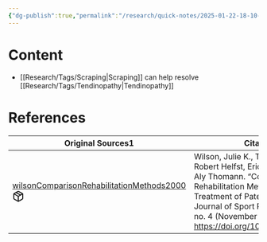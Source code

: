 ```yaml
---
{"dg-publish":true,"permalink":"/research/quick-notes/2025-01-22-18-10-32/","updated":"2025-01-28T18:53:45-05:00"}
---
```


# Content
- [[Research/Tags/Scraping\|Scraping]] can help resolve [[Research/Tags/Tendinopathy\|Tendinopathy]]
# References
<div><table class="dataview table-view-table"><thead class="table-view-thead"><tr class="table-view-tr-header"><th class="table-view-th"><span>Original Sources</span><span class="dataview small-text">1</span></th><th class="table-view-th"><span>Citations</span></th></tr></thead><tbody class="table-view-tbody"><tr><td><span><a data-tooltip-position="top" aria-label="Research/Evidence Sources/wilsonComparisonRehabilitationMethods2000.md" data-href="Research/Evidence Sources/wilsonComparisonRehabilitationMethods2000.md" href="Research/Evidence Sources/wilsonComparisonRehabilitationMethods2000.md" class="internal-link" target="_blank" rel="noopener nofollow" fileclass-name="Research Links">wilsonComparisonRehabilitationMethods2000</a><a class="metadata-menu fileclass-icon"><svg xmlns="http://www.w3.org/2000/svg" width="24" height="24" viewBox="0 0 24 24" fill="none" stroke="currentColor" stroke-width="2" stroke-linecap="round" stroke-linejoin="round" class="svg-icon lucide-package"><path d="m7.5 4.27 9 5.15"></path><path d="M21 8a2 2 0 0 0-1-1.73l-7-4a2 2 0 0 0-2 0l-7 4A2 2 0 0 0 3 8v8a2 2 0 0 0 1 1.73l7 4a2 2 0 0 0 2 0l7-4A2 2 0 0 0 21 16Z"></path><path d="m3.3 7 8.7 5 8.7-5"></path><path d="M12 22V12"></path></svg></a></span></td><td><span>Wilson, Julie K., Thomas L. Sevier, Robert Helfst, Eric W. Honing, and Aly Thomann. “Comparison of Rehabilitation Methods in the Treatment of Patellar Tendinitis.” Journal of Sport Rehabilitation 9, no. 4 (November 1, 2000): 304–14. <a rel="noopener nofollow" class="external-link" href="https://doi.org/10.1123/jsr.9.4.304" target="_blank">https://doi.org/10.1123/jsr.9.4.304</a>.</span></td></tr></tbody></table></div>

